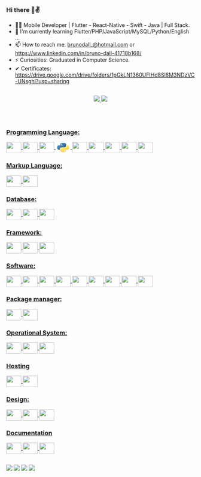 ### Hi there 👋✌


- 🐱‍👤 Mobile Developer | Flutter - React-Native - Swift - Java | Full Stack.
- 🌱 I'm currently learning Flutter/PHP/JavaScript/MySQL/Python/English ...
- 📫 How to reach me: brunodall_@hotmail.com or https://www.linkedin.com/in/bruno-dall-41718b168/
- ⚡ Curiosities: Graduated in Computer Science.
- ✔  Certificates: https://drive.google.com/drive/folders/1pGkLN1360UFIHd8Sl8M3NDzVC-UNsghl?usp=sharing

##

<div align="center">
  <a href="https://github.com/BrunoDalI">
  <img height="180em" src="https://github-readme-stats.vercel.app/api?username=BrunoDalI&show_icons=true&theme=dark&include_all_commits=true&count_private=true"/>
  <img height="180em" src="https://github-readme-stats.vercel.app/api/top-langs/?username=BrunoDalI&layout=compact&langs_count=7&theme=dark"/>
</div>
  
  ##
  
<div style="display: inline_block">
  <br><h3>Programming Language:</h3>
    <img align="center" height="30" width="40" src="https://cdn.jsdelivr.net/gh/devicons/devicon/icons/c/c-original.svg"/>
    <img align="center" height="30" width="40" src="https://cdn.jsdelivr.net/gh/devicons/devicon/icons/cplusplus/cplusplus-original.svg"/>
    <img align="center" height="30" width="40" src="https://cdn.jsdelivr.net/gh/devicons/devicon/icons/dart/dart-original.svg"/>
    <img align="center" height="30" width="40" src="https://raw.githubusercontent.com/devicons/devicon/master/icons/python/python-original.svg"/> 
    <img align="center" height="30" width="40" src="https://cdn.jsdelivr.net/gh/devicons/devicon/icons/php/php-original.svg"/>
    <img align="center" height="30" width="40" src="https://cdn.jsdelivr.net/gh/devicons/devicon/icons/javascript/javascript-original.svg"/>
    <img align="center" height="30" width="40" src="https://cdn.jsdelivr.net/gh/devicons/devicon@latest/icons/typescript/typescript-original.svg"/>
    <img align="center" height="30" width="40" src="https://cdn.jsdelivr.net/gh/devicons/devicon@latest/icons/java/java-original-wordmark.svg"/>
    <img align="center" height="30" width="40" src="https://cdn.jsdelivr.net/gh/devicons/devicon@latest/icons/swift/swift-original.svg"/>

    

  
  <h3>Markup Language:</h3>
    <img align="center" height="30" width="40" src="https://cdn.jsdelivr.net/gh/devicons/devicon/icons/html5/html5-original-wordmark.svg"/>
    <img align="center" height="30" width="40" src="https://cdn.jsdelivr.net/gh/devicons/devicon/icons/css3/css3-original-wordmark.svg"/>
  
  <h3>Database:</h3>
    <img align="center" height="30" width="40" src="https://cdn.jsdelivr.net/gh/devicons/devicon/icons/mysql/mysql-original-wordmark.svg"/>
    <img align="center" height="30" width="40" src="https://cdn.jsdelivr.net/gh/devicons/devicon/icons/firebase/firebase-plain-wordmark.svg"/>
    <img align="center" height="30" width="40" src="https://cdn.jsdelivr.net/gh/devicons/devicon@latest/icons/sqlite/sqlite-original-wordmark.svg"/>
    

  
  <h3>Framework:</h3>
    <img align="center" height="30" width="40" src="https://cdn.jsdelivr.net/gh/devicons/devicon/icons/phalcon/phalcon-original.svg"/>
    <img align="center" height="30" width="40" src="https://cdn.jsdelivr.net/gh/devicons/devicon/icons/bootstrap/bootstrap-original-wordmark.svg"/>
    <img align="center" height="30" width="40" src="https://cdn.jsdelivr.net/gh/devicons/devicon/icons/jquery/jquery-original-wordmark.svg"/>
    
          

  <h3>Software:</h3>
    <img align="center" height="30" width="40" src="https://cdn.jsdelivr.net/gh/devicons/devicon/icons/flutter/flutter-original.svg"/>
    <img align="center" height="30" width="40" src="https://cdn.jsdelivr.net/gh/devicons/devicon/icons/androidstudio/androidstudio-original.svg"/>
    <img align="center" height="30" width="40" src="https://cdn.jsdelivr.net/gh/devicons/devicon/icons/visualstudio/visualstudio-plain.svg"/> 
    <img align="center" height="30" width="40" src="https://cdn.jsdelivr.net/gh/devicons/devicon/icons/jupyter/jupyter-original-wordmark.svg"/>
    <img align="center" height="30" width="40" src="https://cdn.jsdelivr.net/gh/devicons/devicon/icons/git/git-original.svg"/>
    <img align="center" height="30" width="40" src="https://cdn.jsdelivr.net/gh/devicons/devicon/icons/react/react-original-wordmark.svg"/>
    <img align="center" height="30" width="40" src="https://cdn.jsdelivr.net/gh/devicons/devicon/icons/xcode/xcode-original.svg"/>
    <img align="center" height="30" width="40" src="https://cdn.jsdelivr.net/gh/devicons/devicon@latest/icons/postman/postman-original.svg"/>
    <img align="center" height="30" width="40" src="https://cdn.jsdelivr.net/gh/devicons/devicon@latest/icons/ros/ros-original-wordmark.svg"/>



          
 
  <h3>Package manager:</h3>
    <img align="center" height="30" width="40" src="https://cdn.jsdelivr.net/gh/devicons/devicon/icons/npm/npm-original-wordmark.svg"/>
    <img align="center" height="30" width="40" src="https://cdn.jsdelivr.net/gh/devicons/devicon/icons/yarn/yarn-original.svg"/>


  
  
  <h3>Operational System:</h3>
    <img align="center" height="30" width="40" src="https://cdn.jsdelivr.net/gh/devicons/devicon/icons/linux/linux-original.svg"/>
    <img align="center" height="30" width="40" src="https://cdn.jsdelivr.net/gh/devicons/devicon/icons/windows8/windows8-original.svg"/>   
    <img  align="center" height="30" width="40" src="https://cdn.jsdelivr.net/gh/devicons/devicon/icons/apple/apple-original.svg"/>

  <h3>Hosting</h3>
    <img align="center" height="30" width="40" src="https://cdn.jsdelivr.net/gh/devicons/devicon@latest/icons/bitbucket/bitbucket-original-wordmark.svg"/>
    <img align="center" height="30" width="40" src="https://cdn.jsdelivr.net/gh/devicons/devicon@latest/icons/github/github-original-wordmark.svg"/>
    
          
  
  <h3>Design:</h3>
    <img align="center" height="30" width="40" src="https://cdn.jsdelivr.net/gh/devicons/devicon/icons/latex/latex-original.svg"/>
    <img align="center" height="30" width="40" src="https://cdn.jsdelivr.net/gh/devicons/devicon/icons/canva/canva-original.svg"/>
    <img align="center" height="30" width="40" src="https://cdn.jsdelivr.net/gh/devicons/devicon@latest/icons/figma/figma-original.svg"/>

  <h3>Documentation</h3>
    <img align="center" height="30" width="40" src="https://cdn.jsdelivr.net/gh/devicons/devicon@latest/icons/gitbook/gitbook-original.svg"/>
    <img align="center" height="30" width="40" src="https://cdn.jsdelivr.net/gh/devicons/devicon@latest/icons/jira/jira-original-wordmark.svg"/>
    <img align="center" height="30" width="40" src="https://cdn.jsdelivr.net/gh/devicons/devicon@latest/icons/trello/trello-original.svg"/>
    
    
    
    
  

    
  <!--   <img align="center" src="https://img.shields.io/badge/Python-3776AB?style=for-the-badge&logo=python&logoColor=white"/>  -->
  
</div>
  
  ##
 
<div> 
  <a href="https://www.linkedin.com/in/bruno-dall-41718b168/" target="_blank"><img src="https://img.shields.io/badge/-LinkedIn-%230077B5?style=for-the-badge&logo=linkedin&logoColor=white" target="_blank"></a> 
  <a href="https://www.instagram.com/brunoodall/" target="_blank"><img src="https://img.shields.io/badge/-Instagram-%23E4405F?style=for-the-badge&logo=instagram&logoColor=white" target="_blank"></a>
 	<a href="https://www.facebook.com/bruno.dall" target="_blank"><img src="https://img.shields.io/badge/Facebook-1877F2?style=for-the-badge&logo=facebook&logoColor=white"_blank"></a>
    <a href = "mailto:brunodall_@hotmail.com"><img src="https://img.shields.io/badge/Microsoft_Outlook-0078D4?style=for-the-badge&logo=microsoft-outlook&logoColor=white" target="_blank"></a>
  
 
  <!--  ![Snake animation](https://github.com/rafaballerini/rafaballerini/blob/output/github-contribution-grid-snake.svg) -->
 
</div>
